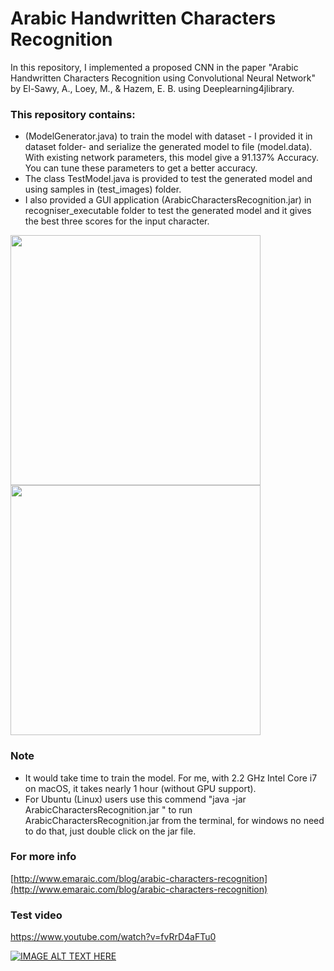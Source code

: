 # Arabic Handwritten Characters Recognition 

In this repository, I implemented a proposed CNN in the paper "Arabic Handwritten Characters Recognition using Convolutional Neural Network" by El-Sawy, A., Loey, M., & Hazem, E. B. using Deeplearning4jlibrary.

### This repository contains:
- (ModelGenerator.java) to train the model with dataset - I provided it in dataset folder- and serialize the generated model to file (model.data). With existing network parameters, this model give a 91.137% Accuracy. You can tune these parameters to get a better accuracy. 
- The class TestModel.java is provided to test the generated model and using samples in (test_images) folder.
- I also provided a GUI application (ArabicCharactersRecognition.jar) in recogniser_executable folder to test the generated model and it gives the best three scores for the input character. 

<img src="http://emaraic.com/assets/img/posts/machine-learning/alef.png" alt="" data-canonical-src="http://emaraic.com/assets/img/posts/machine-learning/alef.png" width="400" height="400" />           <img src="http://emaraic.com/assets/img/posts/machine-learning/seen.png" alt="" data-canonical-src="http://emaraic.com/assets/img/posts/machine-learning/senn.png" width="400" height="400" />

### Note

- It would take time to train the model. For me, with 2.2 GHz Intel Core i7 on macOS, it takes nearly 1 hour (without GPU support).
- For Ubuntu (Linux) users use this commend "java -jar ArabicCharactersRecognition.jar " to run ArabicCharactersRecognition.jar from the terminal, for windows no need to do that, just double click on the jar file.

### For more info 

[http://www.emaraic.com/blog/arabic-characters-recognition](http://www.emaraic.com/blog/arabic-characters-recognition)


### Test video

https://www.youtube.com/watch?v=fvRrD4aFTu0

[![IMAGE ALT TEXT HERE](https://img.youtube.com/vi/fvRrD4aFTu0/0.jpg)](https://www.youtube.com/watch?v=fvRrD4aFTu0)


